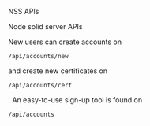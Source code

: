 NSS APIs

Node solid server APIs

New users can create accounts on

`/api/accounts/new`

and create new certificates on

`/api/accounts/cert`

. An easy-to-use sign-up tool is found on

`/api/accounts`

